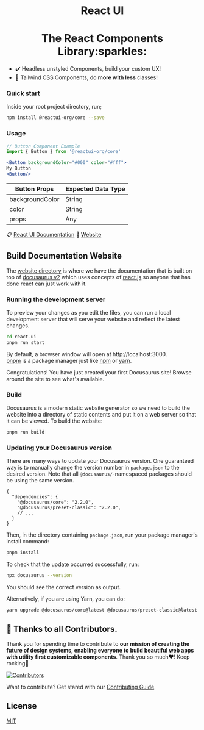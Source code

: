 <b><h1 align="center">React UI</h1></b>

<h1 align="center">The React Components Library:sparkles:</h1>

- :heavy_check_mark: Headless unstyled Components, build your custom UX!
- :rocket: Tailwind CSS Components, do <b>more with less</b> classes!

### Quick start

Inside your root project directory, run;

```sh
npm install @reactui-org/core --save
```

### Usage

```jsx
// Button Component Example
import { Button } from '@reactui-org/core'

<Button backgroundColor="#000" color="#fff">
My Button
<Button/>
```

| Button Props    | Expected Data Type |
| --------------- | ------------------ |
| backgroundColor | String             |
| color           | String             |
| props           | Any                |

:clipboard: [React UI Documentation](https://github.com/OSCA-Kampala-Chapter/react-ui/tree/main/reactui-docs)
:office: [Website](https://github.com/OSCA-Kampala-Chapter/react-ui/tree/main/website)


## Build Documentation Website

The [website directory](https://github.com/OSCA-Kampala-Chapter/react-ui/tree/main/website) is where we have the documentation that is built on top of [docusaurus v2](https://docusaurus.io/) which uses concepts of [react.js](https://reactjs.org/) so anyone that has done react can just work with it.


### Running the development server

To preview your changes as you edit the files, you can run a local development server that will serve your website and reflect the latest changes.

```bash
cd react-ui
pnpm run start
```
By default, a browser window will open at http://localhost:3000.  
[pnpm](https://pnpm.io/) is a package manager just like [npm](https://www.npmjs.com/) or [yarn](https://yarnpkg.com/).

Congratulations! You have just created your first Docusaurus site! Browse around the site to see what's available.

### Build

Docusaurus is a modern static website generator so we need to build the website into a directory of static contents and put it on a web server so that it can be viewed. To build the website:

```bash
pnpm run build
```

### Updating your Docusaurus version

There are many ways to update your Docusaurus version. One guaranteed way is to manually change the version number in `package.json` to the desired version. Note that all `@docusaurus/`-namespaced packages should be using the same version.

```
{
  "dependencies": {
    "@docusaurus/core": "2.2.0",
    "@docusaurus/preset-classic": "2.2.0",
    // ...
  }
}
```
Then, in the directory containing `package.json`, run your package manager's install command:

```bash
pnpm install
```
To check that the update occurred successfully, run:

```bash
npx docusaurus --version
```
You should see the correct version as output.

Alternatively, if you are using Yarn, you can do:

```bash
yarn upgrade @docusaurus/core@latest @docusaurus/preset-classic@latest
```

## :construction: Thanks to all Contributors.

Thank you for spending time to contribute to **our mission of creating the future of design systems, enabling everyone to build beautiful web apps with utility first customizable components**.
Thank you so much:heart:! Keep rocking:rocket:

[![Contributors](https://contrib.rocks/image?repo=OSCA-Kampala-Chapter/react-ui)](https://github.com/OSCA-Kampala-Chapter/react-ui/graphs/contributors)

Want to contribute? Get stared with our [Contributing Guide](https://github.com/OSCA-Kampala-Chapter/react-ui/blob/main/CONTRIBUTING.md).

## License

[MIT](https://github.com/OSCA-Kampala-Chapter/react-ui/blob/main/LICENSE)
